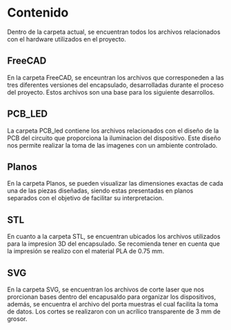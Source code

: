 # Contenido
Dentro de la carpeta actual, se encuentran todos los archivos relacionados con el hardware utilizados en el proyecto.

## FreeCAD
En la carpeta FreeCAD, se enceuntran los archivos que corresponeden a las tres diferentes versiones del encapsulado, desarrolladas durante el proceso del proyecto. Estos archivos son una base para los siguiente desarrollos. 

## PCB_LED
La carpeta PCB_led contiene los archivos relacionados con el diseño de la PCB del circuito que proporciona la iluminacion del dispositivo. Este diseño nos permite realizar la toma de las imagenes con un ambiente controlado. 

## Planos
En la carpeta Planos, se pueden visualizar las dimensiones exactas de cada una de las piezas diseñadas, siendo estas presentadas en planos separados con el objetivo de facilitar su interpretacion. 

## STL
En cuanto a la carpeta STL, se encuentran ubicados los archivos utilizados para la impresion 3D del encapsulado. Se recomienda tener en cuenta que la impresión se realizo con el material PLA de 0.75 mm. 

## SVG
En la carpeta SVG, se encuentran los archivos de corte laser que nos prorcionan bases dentro del encapusaldo para organizar los dispositivos, además, se encuentra el archivo del porta muestras el cual facilita la toma de datos. Los cortes se realizaron con un acrílico transparente de 3 mm de grosor. 
